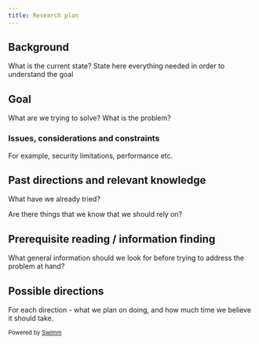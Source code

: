 ```yaml
---
title: Research plan
---
```

## Background

What is the current state? State here everything needed in order to understand the goal

## Goal

What are we trying to solve? What is the problem?

### Issues, considerations and constraints

For example, security limitations, performance etc.

## Past directions and relevant knowledge

What have we already tried?

Are there things that we know that we should rely on?

## Prerequisite reading / information finding

What general information should we look for before trying to address the problem at hand?

## Possible directions

For each direction - what we plan on doing, and how much time we believe it should take.

<SwmMeta repo-id="Z2l0aHViJTNBJTNBZWNvbW0lM0ElM0Ftb3NoaWtzd2ltbQ==" repo-name="ecomm"><sup>Powered by [Swimm](https://swimm-web-app--swmdv3-develop-staging-a696gm5o.web.app/)</sup></SwmMeta>
